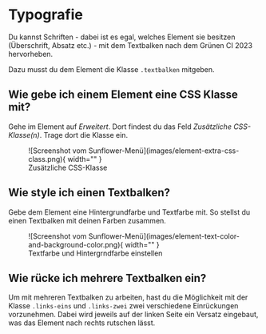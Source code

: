 # Typografie

Du kannst Schriften - dabei ist es egal, welches Element sie besitzen (Überschrift, Absatz etc.) - mit dem Textbalken nach dem Grünen CI 2023 hervorheben.

Dazu musst du dem Element die Klasse `.textbalken` mitgeben.

## Wie gebe ich einem Element eine CSS Klasse mit?
Gehe im Element auf *Erweitert*. Dort findest du das Feld *Zusätzliche CSS-Klasse(n)*. Trage dort die Klasse ein.
<figure markdown="span">
  ![Screenshot vom Sunflower-Menü](images/element-extra-css-class.png){ width="" }
  <figcaption>Zusätzliche CSS-Klasse</figcaption>
</figure>

## Wie style ich einen Textbalken?
Gebe dem Element eine Hintergrundfarbe und Textfarbe mit. So stellst du einen Textbalken mit deinen Farben zusammen.
<figure markdown="span">
  ![Screenshot vom Sunflower-Menü](images/element-text-color-and-background-color.png){ width="" }
  <figcaption>Textfarbe und Hintergrndfarbe einstellen</figcaption>
</figure>

## Wie rücke ich mehrere Textbalken ein?
Um mit mehreren Textbalken zu arbeiten, hast du die Möglichkeit mit der Klasse `.links-eins` und `.links-zwei` zwei verschiedene Einrückungen vorzunehmen. Dabei wird jeweils auf der linken Seite ein Versatz eingebaut, was das Element nach rechts rutschen lässt.
